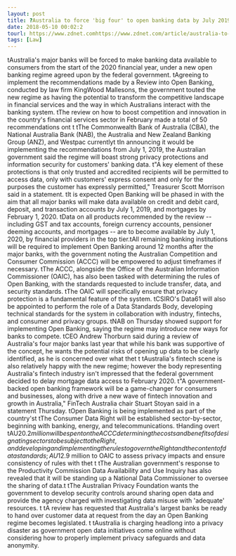 ```yaml
---
layout: post
title: ?Australia to force 'big four' to open banking data by July 2019
date: 2018-05-10 00:02:2
tourl: https://www.zdnet.comhttps://www.zdnet.com/article/australia-to-force-big-four-to-open-banking-data-by-july-2019/
tags: [Law]
---
```

 tAustralia's major banks will be forced to make banking data available to consumers from the start of the 2020 financial year, under a new open banking regime agreed upon by the federal government. tAgreeing to implement the recommendations made by a Review into Open Banking, conducted by law firm KingWood Mallesons, the government touted the new regime as having the potential to transform the competitive landscape in financial services and the way in which Australians interact with the banking system. tThe review on how to boost competition and innovation in the country's financial services sector in February made a total of 50 recommendations ont t tThe Commonwealth Bank of Australia (CBA), the National Australia Bank (NAB), the Australia and New Zealand Banking Group (ANZ), and Westpac currentlyt tIn announcing it would be implementing the recommendations from July 1, 2019, the Australian government said the regime will boast strong privacy protections and information security for customers' banking data. t"A key element of these protections is that only trusted and accredited recipients will be permitted to access data, only with customers' express consent and only for the purposes the customer has expressly permitted," Treasurer Scott Morrison said in a statement. tIt is expected Open Banking will be phased in with the aim that all major banks will make data available on credit and debit card, deposit, and transaction accounts by July 1, 2019, and mortgages by February 1, 2020. tData on all products recommended by the review -- including GST and tax accounts, foreign currency accounts, pensioner deeming accounts, and mortgages -- are to become available by July 1, 2020, by financial providers in the top tier.tAll remaining banking institutions will be required to implement Open Banking around 12 months after the major banks, with the government noting the Australian Competition and Consumer Commission (ACCC) will be empowered to adjust timeframes if necessary. tThe ACCC, alongside the Office of the Australian Information Commissioner (OAIC), has also been tasked with determining the rules of Open Banking, with the standards requested to include transfer, data, and security standards. tThe OAIC will specifically ensure that privacy protection is a fundamental feature of the system. tCSIRO's Data61 will also be appointed to perform the role of a Data Standards Body, developing technical standards for the system in collaboration with industry, fintechs, and consumer and privacy groups. tNAB on Thursday showed support for implementing Open Banking, saying the regime may introduce new ways for banks to compete. tCEO Andrew Thorburn said during a review of Australia's four major banks last year that while his bank was supportive of the concept, he wants the potential risks of opening up data to be clearly identified, as he is concerned over what thet t tAustralia's fintech scene is also relatively happy with the new regime; however the body representing Australia's fintech industry isn't impressed that the federal government decided to delay mortgage data access to February 2020. t"A government-backed open banking framework will be a game-changer for consumers and businesses, along with drive a new wave of fintech innovation and growth in Australia," FinTech Australia chair Stuart Stoyan said in a statement Thursday. tOpen Banking is being implemented as part of the country'st tThe Consumer Data Right will be established sector-by-sector, beginning with banking, energy, and telecommunications. tHanding overt tAU$20.2 million will be spent on the ACCC determining the costs and benefits of designating sectors to be subject to the Right, and developing and implementing the rules to govern the Right and the content of data standards; AU$12.9 million to OAIC to assess privacy impacts and ensure consistency of rules with thet t tThe Australian government's response to the Productivity Commission Data Availability and Use Inquiry has also revealed that it will be standing up a National Data Commissioner to oversee the sharing of data.t tThe Australian Privacy Foundation wants the government to develop security controls around sharing open data and provide the agency charged with investigating data misuse with 'adequate' resources. t tA review has requested that Australia's largest banks be ready to hand over customer data at request from the day an Open Banking regime becomes legislated. t tAustralia is charging headlong into a privacy disaster as government open data initiatives come online without considering how to properly implement privacy safeguards and data anonymity.